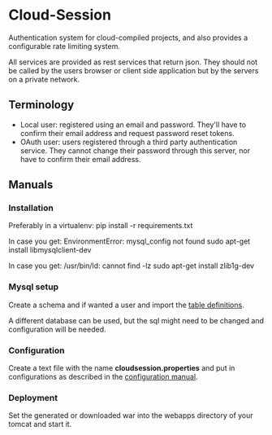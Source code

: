 # Cloud-Session
Authentication system for cloud-compiled projects, and also provides a configurable rate limiting system.

All services are provided as rest services that return json. They should not be called by the users browser or client side application but by the servers on a private network.

## Terminology
- Local user: registered using an email and password. They'll have to confirm their email address and request password reset tokens.
- OAuth user: users registered through a third party authentication service. They cannot change their password through this server, nor have to confirm their email address.


## Manuals
### Installation
Preferably in a virtualenv:
pip install -r requirements.txt

In case you get: EnvironmentError: mysql_config not found
sudo apt-get install libmysqlclient-dev

In case you get: /usr/bin/ld: cannot find -lz
sudo apt-get install zlib1g-dev

### Mysql setup
Create a schema and if wanted a user and import the [table definitions](cloudsession-schema.sql).

A different database can be used, but the sql might need to be changed and configuration will be needed.

### Configuration
Create a text file with the name **cloudsession.properties** and put in configurations as described in the [configuration manual](CONFIGURATION.md).

### Deployment
Set the generated or downloaded war into the webapps directory of your tomcat and start it.
